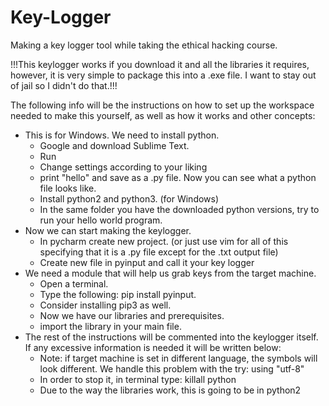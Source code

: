 # Key-Logger
Making a key logger tool while taking the ethical hacking course.

!!!This keylogger works if you download it and all the libraries it requires, however, it is very simple to package this into a .exe file. I want to stay out of jail so I didn't do that.!!! 

The following info will be the instructions on how to set up the workspace needed to make this yourself, as well as how it works and other concepts:
- This is for Windows. We need to install python. 
  - Google and download Sublime Text.
  - Run
  - Change settings according to your liking
  - print "hello" and save as a .py file. Now you can see what a python file looks like.
  - Install python2 and python3. (for Windows)
  - In the same folder you have the downloaded python versions, try to run your hello world program. 
- Now we can start making the keylogger.
  - In pycharm create new project. (or just use vim for all of this specifying that it is a .py file except for the .txt output file)
  - Create new file in pyinput and call it your key logger
- We need a module that will help us grab keys from the target machine.
  - Open a terminal. 
  - Type the following: pip install pyinput.
  - Consider installing pip3 as well.
  - Now we have our libraries and prerequisites.
  - import the library in your main file.
- The rest of the instructions will be commented into the keylogger itself. If any excessive information is needed it will be written below:
  - Note: if target machine is set in different language, the symbols will look different. We handle this problem with the try: using "utf-8"
  - In order to stop it, in terminal type: killall python
  - Due to the way the libraries work, this is going to be in python2
  
  
